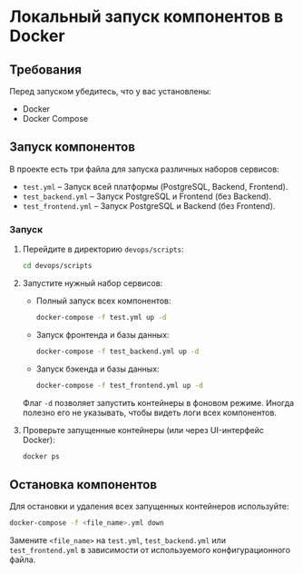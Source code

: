 # Локальный запуск компонентов в Docker

## Требования

Перед запуском убедитесь, что у вас установлены:

- Docker
- Docker Compose

## Запуск компонентов

В проекте есть три файла для запуска различных наборов сервисов:

- `test.yml` – Запуск всей платформы (PostgreSQL, Backend, Frontend).
- `test_backend.yml` – Запуск PostgreSQL и Frontend (без Backend).
- `test_frontend.yml` – Запуск PostgreSQL и Backend (без Frontend).

### Запуск

1. Перейдите в директорию `devops/scripts`:

   ```sh
   cd devops/scripts
   ```

2. Запустите нужный набор сервисов:

   - Полный запуск всех компонентов:
     ```sh
     docker-compose -f test.yml up -d
     ```
   - Запуск фронтенда и базы данных:
     ```sh
     docker-compose -f test_backend.yml up -d
     ```
   - Запуск бэкенда и базы данных:
     ```sh
     docker-compose -f test_frontend.yml up -d
     ```

   Флаг `-d` позволяет запустить контейнеры в фоновом режиме. Иногда полезно его не указывать, чтобы видеть логи всех компонентов.

3. Проверьте запущенные контейнеры (или через UI-интерфейс Docker):

   ```sh
   docker ps
   ```

## Остановка компонентов

Для остановки и удаления всех запущенных контейнеров используйте:

```sh
docker-compose -f <file_name>.yml down
```

Замените `<file_name>` на `test.yml`, `test_backend.yml` или `test_frontend.yml` в зависимости от используемого конфигурационного файла.
